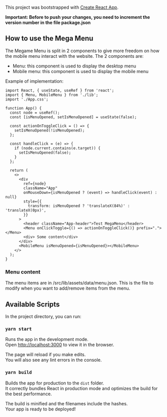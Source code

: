 This project was bootstrapped with [Create React App](https://github.com/facebook/create-react-app).

**Important: Before to push your changes, you need to increment the version number in the file package.json**

## How to use the Mega Menu

The Megame Menu is split in 2 components to give more freedom on how the mobile menu interact with the website. The 2 components are:

- Menu: this component is used to display the desktop menu
- Mobile menu: this component is used to display the mobile menu

Example of implementation:

```
import React, { useState, useRef } from 'react';
import { Menu, MobileMenu } from './lib';
import './App.css';

function App() {
  const node = useRef();
  const [isMenuOpened, setIsMenuOpened] = useState(false);

  const actionOnToggleClick = () => {
    setIsMenuOpened(!isMenuOpened);
  };

  const handleClick = (e) => {
    if (node.current.contains(e.target)) {
      setIsMenuOpened(false);
    }
  };

  return (
    <>
      <div
        ref={node}
        className="App"
        onMouseDown={isMenuOpened ? (event) => handleClick(event) : null}
        style={{
          transform: isMenuOpened ? 'translateX(84%)' : 'translateX(0px)',
        }}
      >
        <header className="App-header">Test MegaMenu</header>
        <Menu onClickToggle={() => actionOnToggleClick()} prefix="."></Menu>
        <div> Some content</div>
      </div>
      <MobileMenu isMenuOpened={isMenuOpened}></MobileMenu>
    </>
  );
}
```

### Menu content

The menu items are in /src/lib/assets/data/menu.json.
This is the file to modify when you want to add/remove items from the menu.

## Available Scripts

In the project directory, you can run:

### `yarn start`

Runs the app in the development mode.<br />
Open [http://localhost:3000](http://localhost:3000) to view it in the browser.

The page will reload if you make edits.<br />
You will also see any lint errors in the console.

### `yarn build`

Builds the app for production to the `dist` folder.<br />
It correctly bundles React in production mode and optimizes the build for the best performance.

The build is minified and the filenames include the hashes.<br />
Your app is ready to be deployed!
